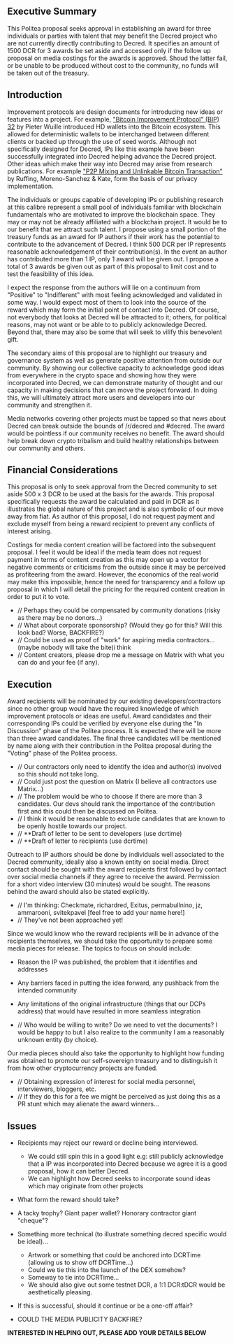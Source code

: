 ## Executive Summary

This Politea proposal seeks approval in establishing an award for three individuals or parties with talent that may benefit the Decred project who are not currently directly contributing to Decred. It specifies an amount of 1500 DCR for 3 awards be set aside and accessed only if the follow up proposal on media costings for the awards is approved. Shoud the latter fail, or be unable to be produced without cost to the community, no funds will be taken out of the treasury.

## Introduction

Improvement protocols are design documents for introducing new ideas or features into a project. For example, ["Bitcoin Improvement Protocol" (BIP) 32](https://github.com/bitcoin/bips/blob/master/bip-0032.mediawiki) by Pieter Wuille introduced HD wallets into the Bitcoin ecosystem. This allowed for deterministic wallets to be interchanged between different clients or backed up through the use of seed words. Although not specifically designed for Decred, IPs like this example have been successfully integrated into Decred helping advance the Decred project. Other ideas which make their way into Decred may arise from research publications. For example ["P2P Mixing and Unlinkable Bitcoin Transaction"](https://decred.org/research/ruffing2016.pdf) by Ruffing, Moreno-Sanchez & Kate, form the basis of our privacy implementation. 

The individuals or groups capable of developing IPs or publishing research at this calibre represent a small pool of individuals familiar with blockchain fundamentals who are motivated to improve the blockchain space. They may or may not be already affiliated with a blockchain project. It would be to our benefit that we attract such talent. I propose using a small portion of the treasury funds as an award for IP authors if their work has the potential to contribute to the advancement of Decred. I think 500 DCR per IP represents reasonable acknowledgement of their contribution(s). In the event an author has contributed more than 1 IP, only 1 award will be given out. I propose a total of 3 awards be given out as part of this proposal to limit cost and to test the feasibility of this idea.

I expect the response from the authors will lie on a continuum from "Positive" to "Indifferent" with most feeling acknowledged and validated in some way. I would expect most of them to look into the source of the reward which may form the initial point of contact into Decred. Of course, not everybody that looks at Decred will be attracted to it; others, for political reasons, may not want or be able to to publicly acknowledge Decred. Beyond that, there may also be some that will seek to vilify this benevolent gift.

The secondary aims of this proposal are to highlight our treasury and governance system as well as generate positive attention from outside our community. By showing our collective capacity to acknowledge good ideas from everywhere in the crypto space and showing how they were incorporated into Decred, we can demonstrate maturity of thought and our capacity in making decisions that can move the project forward. In doing this, we will ultimately attract more users and developers into our community and strengthen it.

Media networks covering other projects must be tapped so that news about Decred can break outside the bounds of /r/decred and #decred. The award would be pointless if our community receives no benefit. The award should help break down crypto tribalism and build healthy relationships between our community and others.

## Financial Considerations

This proposal is only to seek approval from the Decred community to set aside 500 x 3 DCR to be used at the basis for the awards. This proposal specifically requests the award be calculated and paid in DCR as it illustrates the global nature of this project and is also symbolic of our move away from fiat. As author of this proposal, I do not request payment and exclude myself from being a reward recipient to prevent any conflicts of interest arising.

Costings for media content creation will be factored into the subsequent proposal. I feel it would be ideal if the media team does not request payment in terms of content creation as this may open up a vector for negative comments or criticisms from the outside since it may be perceived as profiteering from the award. However, the economics of the real world may make this impossible, hence the need for transparency and a follow up proposal in which I will detail the pricing for the required content creation in order to put it to vote.

- // Perhaps they could be compensated by community donations (risky as there may be no donors...)
- // What about corporate sponsorship? (Would they go for this? Will this look bad? Worse, BACKFIRE?)
- // Could be used as proof of "work" for aspiring media contractors... (maybe nobody will take the bite)i think 
- // Content creators, please drop me a message on Matrix with what you can do and your fee (if any).

## Execution

Award recipients will be nominated by our existing developers/contractors since no other group would have the required knowledge of which improvement protocols or ideas are useful. Award candidates and their corresponding IPs could be verified by everyone else during the "In Discussion" phase of the Politea process. It is expected there will be more than three award candidates. The final three candidates will be mentioned by name along with their contribution in the Politea proposal during the "Voting" phase of the Politea process.

- // Our contractors only need to identify the idea and author(s) involved so this should not take long.
- // Could just post the question on Matrix (I believe all contractors use Matrix...)
- // The problem would be who to choose if there are more than 3 candidates. Our devs should rank the importance of the contribution first and this could then be discussed on Politea.
- // I think it would be reasonable to exclude candidates that are known to be openly hostile towards our project.
- // **Draft of letter to be sent to developers (use dcrtime)
- // **Draft of letter to recipients (use dcrtime)

Outreach to IP authors should be done by individuals well associated to the Decred community, ideally also a known entity on social media. Direct contact should be sought with the award recipients first followed by contact over social media channels if they agree to receive the award. Permission for a short video interview (30 minutes) would be sought. The reasons behind the award should also be stated explicitly.

- // I'm thinking: Checkmate, richardred, Exitus, permabullnino, jz, ammarooni, svitekpavel [feel free to add your name here!]
- // They've not been approached yet!

Since we would know who the reward recipients will be in advance of the recipients themselves, we should take the opportunity to prepare some media pieces for release. The topics to focus on should include:

- Reason the IP was published, the problem that it identifies and addresses
- Any barriers faced in putting the idea forward, any pushback from the intended community
- Any limitations of the original infrastructure (things that our DCPs address) that would have resulted in more seamless integration

- // Who would be willing to write? Do we need to vet the documents? I would be happy to but I also realize to the community I am a reasonably unknown entity (by choice).

Our media pieces should also take the opportunity to highlight how funding was obtained to promote our self-sovereign treasury and to distinguish it from how other cryptocurrency projects are funded.

- // Obtaining expression of interest for social media personnel, interviewers, bloggers, etc.
- // If they do this for a fee we might be perceived as just doing this as a PR stunt which may alienate the award winners...

## Issues

- Recipients may reject our reward or decline being interviewed.
  - We could still spin this in a good light e.g: still publicly acknowledge that a IP was incorporated into Decred because we agree it is a good proposal, how it can better Decred.
  - We can highlight how Decred seeks to incorporate sound ideas which may originate from other projects

- What form the reward should take?
 - A tacky trophy? Giant paper wallet? Honorary contractor giant "cheque"?
  - Something more technical (to illustrate something decred specific would be ideal)...
    - Artwork or something that could be anchored into DCRTime (allowing us to show off DCRTime...)
    - Could we tie this into the launch of the DEX somehow?
    - Someway to tie into DCRTime... 
    - We should also give out some testnet DCR, a 1:1 DCR:tDCR would be aesthetically pleasing.

- If this is successful, should it continue or be a one-off affair?

- COULD THE MEDIA PUBLICITY BACKFIRE?

**INTERESTED IN HELPING OUT, PLEASE ADD YOUR DETAILS BELOW**
